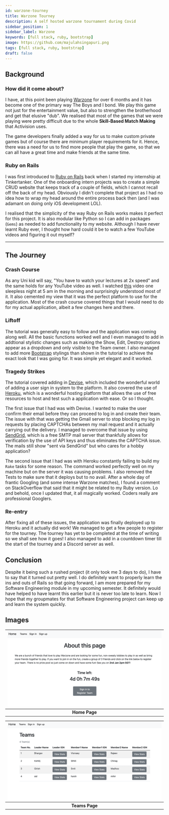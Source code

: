 ```yaml
---
id: warzone-tourney
title: Warzone Tourney
description: A self hosted warzone tournament during Covid
sidebar_position: 1
sidebar_label: Warzone
keywords: [full stack, ruby, bootstrap]
image: https://github.com/majulahsingapuri.png
tags: [full stack, ruby, bootstrap]
draft: false
---
```


## Background

### How did it come about?

I have, at this point been playing [Warzone](https://www.callofduty.com) for over 6 months and it has become one of the primary way The Boys and I bond.
We play this game not just for the entertainment value, but also to strengthen the brotherhood and get that elusive "dub".
We realised that most of the games that we were playing were pretty difficult due to the whole **Skill-Based Match Making** that Activision uses.

The game developers finally added a way for us to make custom private games but of course there are minimum player requirements for it.
Hence, there was a need for us to find more people that play the game, so that we can all have a great time and make friends at the same time.

### Ruby on Rails

I was first introduced to [Ruby on Rails](https://rubyonrails.org) back when I started my internship at Tinkertanker.
One of the onboarding intern projects was to create a simple CRUD website that keeps track of a couple of fields, which I cannot recall off the back of my head.
Obviously I didn't complete that project as I had no idea how to wrap my head around the entire process back then (and I was adamant on doing only iOS development LOL).

I realised that the simplicity of the way Ruby on Rails works makes it perfect for this project.
It is also modular like Python so I can add in packages (`Gems`) as needed to add functionality to my website.
Although I have never learnt Ruby ever, I thought how hard could it be to watch a few YouTube videos and figuring it out myself?

---

## The Journey

### Crash Course

As any Uni kid will say, "You have to watch your lectures at 2x speed" and the same holds for any YouTube video as well.
I watched [this](https://youtu.be/fmyvWz5TUWg) video one sleepless night at 5 am in the morning and surprisingly understood most of it.
It also cemented my view that it was the perfect platform to use for the application.
Most of the crash course covered things that I would need to do for my actual application, albeit a few changes here and there.

### Liftoff

The tutorial was generally easy to follow and the application was coming along well.
All the basic functions worked well and I even managed to add in addtional stylistic changes such as making the Show, Edit, Destroy options appear as a dropdown and only visible to the Team owner.
I also managed to add more [Bootstrap](https://getbootstrap.com) stylings than shown in the tutorial to achieve the exact look that I was going for.
It was simple yet elegant and it worked.

### Tragedy Strikes

The tutorial covered adding in [Devise](https://github.com/heartcombo/devise), which included the wonderful world of adding a user sign in system to the platform.
It also covered the use of [Heroku](https://heroku.com), which is a wonderful hosting platform that allows the use of free resources to host and test such a application with ease.
Or so I thought.

The first issue that I had was with Devise.
I wanted to make the user confirm their email before they can proceed to log in and create their team.
The issue with that was getting the Gmail server to stop blocking my log in requests by placing CAPTCHAs between my mail request and it actually carrying out the delivery.
I managed to overcome that issue by using [SendGrid](https://sendgrid.com), which is a free SMTP mail server that thankfully allows for verification by the use of API keys and thus eliminates the CAPTCHA issue.
The mails still show "sent via SendGrid" but who cares for a hobby application?

The second issue that I had was with Heroku constantly failing to build my `Rake` tasks for some reason.
The command worked perfectly well on my machine but on the server it was causing problems.
I also removed the Tests to make sure that it deploys but to no avail.
After a whole day of frantic Googling (and some intense Warzone matches), I found a comment on StackOverflow that said that it might be related to my Ruby version.
Lo and behold, once I updated that, it all magically worked.
Coders really are professional Googlers.

### Re-entry

After fixing all of these issues, the application was finally deployed up to Heroku and it actually did work!
We managed to get a few people to register for the tourney.
The tourney has yet to be completed at the time of writing so we shall see how it goes!
I also managed to add in a countdown timer till the start of the tourney and a Discord server as well.

## Conclusion

Despite it being such a rushed project (it only took me 3 days to do), I have to say that it turned out pretty well.
I do definitely want to properly learn the ins and outs of Rails so that going forward, I am more prepared for my Software Engineering module in my upcoming semester.
It definitely would have helped to have learnt this earlier but it is never too late to learn.
Now I hope that my groupmates for that Software Engineering project can keep up and learn the system quickly.

## Images

| ![Home Page](./Home%20Page.png) |
| :-----------------------------: |
|          **Home Page**          |

| ![Teams Page](./Teams%20Page.png) |
| :-------------------------------: |
|          **Teams Page**           |
